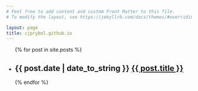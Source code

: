 ```yaml
---
# Feel free to add content and custom Front Matter to this file.
# To modify the layout, see https://jekyllrb.com/docs/themes/#overriding-theme-defaults

layout: page
title: cjprybol.github.io
---
```


<ul>
    {% for post in site.posts %}
    <li>
        <h2>{{ post.date | date_to_string }} <a href="{{ post.url }}">{{ post.title }}</a></h2>
    </li>
    {% endfor %}
</ul>